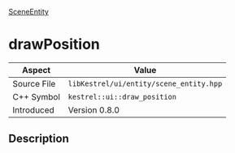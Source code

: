 [SceneEntity](index)
# drawPosition
| Aspect | Value |
| --- | --- |
| Source File | `libKestrel/ui/entity/scene_entity.hpp` |
| C++ Symbol | `kestrel::ui::draw_position` |
| Introduced | Version 0.8.0 |
## Description

